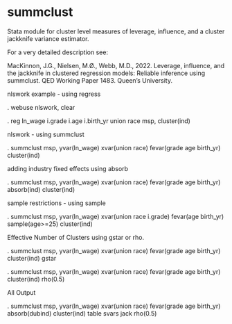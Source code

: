 # summclust
Stata module for cluster level measures of leverage, influence,  and a cluster jackknife variance estimator.

For a very detailed description see:

MacKinnon, J.G., Nielsen, M.Ø., Webb, M.D., 2022. Leverage, influence, and the jackknife
in clustered regression models: Reliable inference using summclust. QED Working Paper 1483. Queen’s University.    

nlswork example - using regress

  . webuse nlswork, clear
  
  . reg ln_wage i.grade i.age i.birth_yr union race msp, cluster(ind)

nlswork - using summclust

  . summclust msp, yvar(ln_wage) xvar(union race) fevar(grade age birth_yr) cluster(ind)

adding industry fixed effects using absorb

  . summclust msp, yvar(ln_wage) xvar(union race) fevar(grade age birth_yr) absorb(ind) cluster(ind)

sample restrictions - using sample

  . summclust msp, yvar(ln_wage) xvar(union race i.grade) fevar(age birth_yr) sample(age>=25)
            cluster(ind)

Effective Number of Clusters using gstar or rho.

  . summclust msp, yvar(ln_wage) xvar(union race) fevar(grade age birth_yr) cluster(ind) gstar

  . summclust msp, yvar(ln_wage) xvar(union race) fevar(grade age birth_yr) cluster(ind) rho(0.5)

All Output

  . summclust msp, yvar(ln_wage) xvar(union race) fevar(grade age birth_yr) absorb(dubind)
            cluster(ind) table svars jack rho(0.5)

